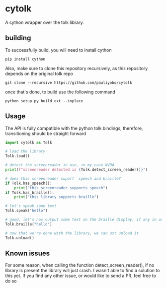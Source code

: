 # cytolk
A cython wrapper over the tolk library.
## building
To successfully build, you will need to install cython

```
pip install cython
```

Also, make sure to clone this repository recursively, as this repository depends on the original tolk repo

```
git clone --recursive https://github.com/pauliyobo/cytolk
```

once that's done, to build use the following command

```
python setup.py build_ext --inplace
```

## Usage
The API is fully compatible with the python tolk bindings, therefore, transitioning should be straight forward

```python
import cytolk as Tolk

# load the library
Tolk.load()

# detect the screenreader in use, in my case NVDA
print(f"screenreader detected is {Tolk.detect_screen_reader()}")

# does this screenreader suport  speech and braille?
if Tolk.has_speech():
    print("this screenreader supports speech")
if Tolk.has_braille():
    print("this library supports braille")

# let's speak some text
Tolk.speak("hello")

# good, let's now output some text on the braille display, if any in use
Tolk.braille("hello")

# now that we're done with the library, we can ust unload it
Tolk.unload()
```

## Known issues
For some reason, when calling the function detect_screen_reader(), if no library is present the library will just crash. I wasn't able to find a solution to this yet.
If you find any other issue, or would like to send a PR, feel free to do so